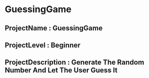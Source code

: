 # GuessingGame
## ProjectName : GuessingGame
## ProjectLevel : Beginner
## ProjectDescription : Generate The Random Number And Let The User Guess It